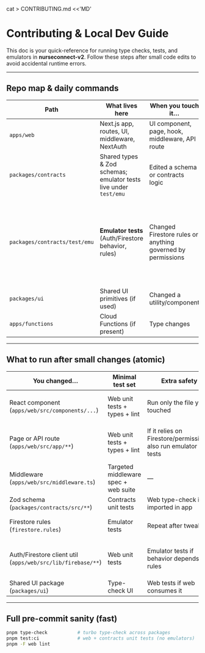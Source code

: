 cat > CONTRIBUTING.md <<'MD'
# Contributing & Local Dev Guide

This doc is your quick-reference for running type checks, tests, and emulators in **nurseconnect-v2**. Follow these steps after small code edits to avoid accidental runtime errors.

---

## Repo map & daily commands

| Path | What lives here | When you touch it… | Run these fast checks | Notes |
|---|---|---|---|---|
| `apps/web` | Next.js app, routes, UI, middleware, NextAuth | UI component, page, hook, middleware, API route | ```bash\npnpm -F web type-check\npnpm test:web\npnpm -F web lint\n``` | `test:web` = Vitest (jsdom) via `apps/web/vitest.config.ts`. No emulators. |
| `packages/contracts` | Shared types & Zod schemas; emulator tests live under `test/emu` | Edited a schema or contracts logic | ```bash\npnpm test:contracts\n``` | Node env tests via `packages/contracts/vitest.config.ts`. |
| `packages/contracts/test/emu` | **Emulator tests** (Auth/Firestore behavior, rules) | Changed Firestore rules or anything governed by permissions | **Ephemeral run:** ```bash\npnpm dlx firebase-tools emulators:exec --only auth,firestore --project demo-nurseconnect "pnpm test:emu"```\n**Manual run:** start emulators then `pnpm test:emu` | Uses `packages/contracts/vitest.config.emu.ts`. Keep PRs fast—run on demand. |
| `packages/ui` | Shared UI primitives (if used) | Changed a utility/component | ```bash\npnpm -F ui type-check\n``` | Add tests here when needed. |
| `apps/functions` | Cloud Functions (if present) | Type changes | ```bash\npnpm -F functions type-check\n``` | Add runtime tests later if needed. |

---

## What to run after **small changes (atomic)**

| You changed… | Minimal test set | Extra safety | Command(s) |
|---|---|---|---|
| React component (`apps/web/src/components/...`) | Web unit tests + types + lint | Run only the file you touched | ```bash\npnpm -F web type-check\npnpm test:web\n# only this spec\npnpm -F web vitest run src/components/__tests__/role-badge.test.tsx\npnpm -F web lint\n``` |
| Page or API route (`apps/web/src/app/**`) | Web unit tests + types + lint | If it relies on Firestore/permissions, also run emulator tests | ```bash\npnpm -F web type-check\npnpm test:web\n# permissions-sensitive changes\npnpm dlx firebase-tools emulators:exec --only auth,firestore --project demo-nurseconnect "pnpm test:emu"\n``` |
| Middleware (`apps/web/src/middleware.ts`) | Targeted middleware spec + web suite | — | ```bash\npnpm -F web type-check\npnpm -w vitest run apps/web/src/middleware.test.ts\npnpm test:web\n``` |
| Zod schema (`packages/contracts/src/**`) | Contracts unit tests | Web type-check if imported in app | ```bash\npnpm test:contracts\npnpm -F web type-check\n``` |
| Firestore rules (`firestore.rules`) | Emulator tests | Repeat after tweaks | ```bash\npnpm dlx firebase-tools emulators:exec --only auth,firestore --project demo-nurseconnect "pnpm test:emu"\n``` |
| Auth/Firestore client util (`apps/web/src/lib/firebase/**`) | Web unit tests | Emulator tests if behavior depends on rules | ```bash\npnpm -F web type-check\npnpm test:web\n# optional, if permissions matter\npnpm dlx firebase-tools emulators:exec --only auth,firestore --project demo-nurseconnect "pnpm test:emu"\n``` |
| Shared UI package (`packages/ui`) | Type-check UI | Web tests if web consumes it | ```bash\npnpm -F ui type-check\npnpm -F web type-check\npnpm test:web\n``` |

---

## Full pre-commit sanity (fast)

```bash
pnpm type-check           # turbo type-check across packages
pnpm test:ci              # web + contracts unit tests (no emulators)
pnpm -F web lint